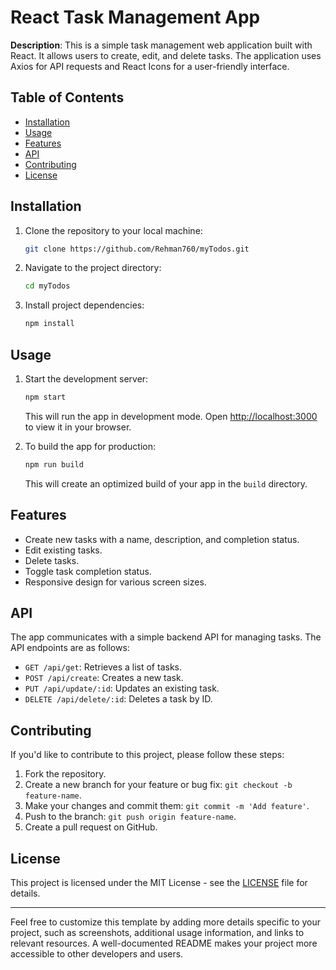 # React Task Management App

**Description**: This is a simple task management web application built with React. It allows users to create, edit, and delete tasks. The application uses Axios for API requests and React Icons for a user-friendly interface.

## Table of Contents

- [Installation](#installation)
- [Usage](#usage)
- [Features](#features)
- [API](#api)
- [Contributing](#contributing)
- [License](#license)

## Installation

1. Clone the repository to your local machine:

   ```bash
   git clone https://github.com/Rehman760/myTodos.git
   ```

2. Navigate to the project directory:

   ```bash
   cd myTodos
   ```

3. Install project dependencies:

   ```bash
   npm install
   ```

## Usage

1. Start the development server:

   ```bash
   npm start
   ```

   This will run the app in development mode. Open [http://localhost:3000](http://localhost:3000) to view it in your browser.

2. To build the app for production:

   ```bash
   npm run build
   ```

   This will create an optimized build of your app in the `build` directory.

## Features

- Create new tasks with a name, description, and completion status.
- Edit existing tasks.
- Delete tasks.
- Toggle task completion status.
- Responsive design for various screen sizes.

## API

The app communicates with a simple backend API for managing tasks. The API endpoints are as follows:

- `GET /api/get`: Retrieves a list of tasks.
- `POST /api/create`: Creates a new task.
- `PUT /api/update/:id`: Updates an existing task.
- `DELETE /api/delete/:id`: Deletes a task by ID.

## Contributing

If you'd like to contribute to this project, please follow these steps:

1. Fork the repository.
2. Create a new branch for your feature or bug fix: `git checkout -b feature-name`.
3. Make your changes and commit them: `git commit -m 'Add feature'`.
4. Push to the branch: `git push origin feature-name`.
5. Create a pull request on GitHub.

## License

This project is licensed under the MIT License - see the [LICENSE](LICENSE) file for details.

---

Feel free to customize this template by adding more details specific to your project, such as screenshots, additional usage information, and links to relevant resources. A well-documented README makes your project more accessible to other developers and users.
